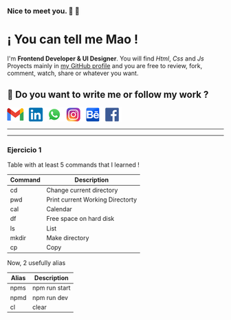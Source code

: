 ### Nice to meet you. 🤜 🤛

# ¡ You can tell me **Mao** !

I'm **Frontend Developer & UI Designer**. You will find _Html_, _Css_ and _Js_ Proyects mainly in [my GitHub profile](https://www.github.com/maoacr) and you are free to review, fork, comment, watch, share or whatever you want.

## 💬 Do you want to write me or follow my work ?

[![Icono de G-mail](./gmail.png)](mailto:maoacr@gmail.com)[![Icono de LinkedIn](./linkedin.png)](https://www.linkedin.com/in/maoacr/)[![Icono de Whatsapp](./whatsapp.png)](https://wa.link/fgmhe9)[![Icono de Instagram](./instagram.png)](https://www.instagram.com/maoacr/)[![Icono de Behance](./behance.png)](https://www.behance.net/mariocrespo)[![Icono de Facebook](./facebook.png)](https://www.facebook.com/maoacr)

---

---

### Ejercicio 1

Table with at least 5 commands that I learned !

| Command | Description                      |
| ------- | -------------------------------- |
| cd      | Change current directory         |
| pwd     | Print current Working Directorty |
| cal     | Calendar                         |
| df      | Free space on hard disk          |
| ls      | List                             |
| mkdir   | Make directory                   |
| cp      | Copy                             |

Now, 2 usefully alias

| Alias | Description   |
| ----- | ------------- |
| npms  | npm run start |
| npmd  | npm run dev   |
| cl    | clear         |
